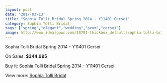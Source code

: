 ```yaml
---
layout: post
date: '2017-03-13'
title: "Sophia Tolli Bridal Spring 2014 - Y11401 Cersei"
category: Sophia Tolli Bridal
tags: ["spring","elegant","wedding","prom","cersei"]
image: http://www.idealgown.com/10791-thickbox_default/sophia-tolli-bridal-spring-2014-y11401-cersei.jpg
---
```

Sophia Tolli Bridal Spring 2014 - Y11401 Cersei

On Sales: **$344.995**
<a href="https://www.idealgown.com/en/sophia-tolli-bridal/4427-sophia-tolli-bridal-spring-2014-y11401-cersei.html"><amp-img layout="responsive" width="600" height="600" src="//www.idealgown.com/10791-thickbox_default/sophia-tolli-bridal-spring-2014-y11401-cersei.jpg" alt="Sophia Tolli Bridal Spring 2014 - Y11401 Cersei 0" /></a>
<a href="https://www.idealgown.com/en/sophia-tolli-bridal/4427-sophia-tolli-bridal-spring-2014-y11401-cersei.html"><amp-img layout="responsive" width="600" height="600" src="//www.idealgown.com/10792-thickbox_default/sophia-tolli-bridal-spring-2014-y11401-cersei.jpg" alt="Sophia Tolli Bridal Spring 2014 - Y11401 Cersei 1" /></a>

Buy it: [Sophia Tolli Bridal Spring 2014 - Y11401 Cersei](https://www.idealgown.com/en/sophia-tolli-bridal/4427-sophia-tolli-bridal-spring-2014-y11401-cersei.html "Sophia Tolli Bridal Spring 2014 - Y11401 Cersei")

View more: [Sophia Tolli Bridal](https://www.idealgown.com/en/52-sophia-tolli-bridal "Sophia Tolli Bridal")